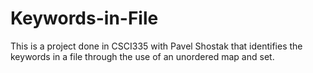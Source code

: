 # Keywords-in-File
This is a project done in CSCI335 with Pavel Shostak that identifies the keywords in a file through the use of an unordered map and set.

